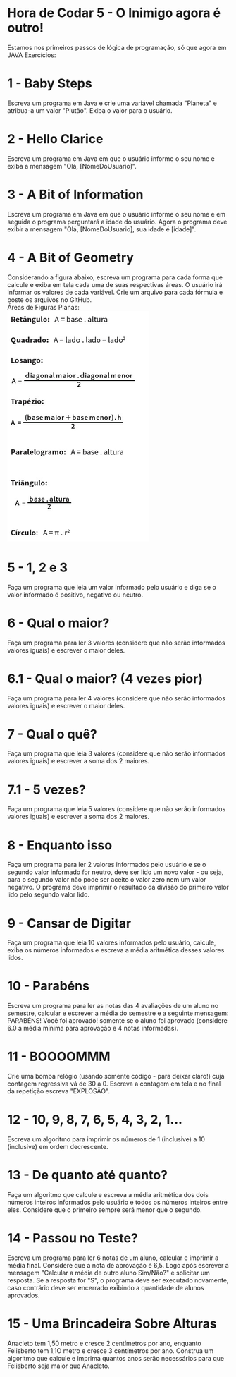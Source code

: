 # Hora de Codar 5 - O Inimigo agora é outro!
Estamos nos primeiros passos de lógica de programação, só que agora em JAVA
Exercícios: 

# 1 - Baby Steps
Escreva um programa em Java e crie uma variável chamada "Planeta" e atribua-a um valor "Plutão". 
Exiba o valor para o usuário.
# 2 -  Hello Clarice
Escreva um programa em Java em que o usuário informe o seu nome e exiba a mensagem "Olá, [NomeDoUsuario]".
# 3 - A Bit of Information
Escreva um programa em Java em que o usuário informe o seu nome e em seguida o programa perguntará a idade do usuário. Agora o programa deve exibir a mensagem "Olá, [NomeDoUsuario], sua idade é [idade]".
# 4 - A Bit of Geometry
Considerando a figura abaixo, escreva um programa para cada forma que calcule e exiba em tela cada uma de suas respectivas áreas. O usuário irá informar os valores de cada variável. Crie um arquivo para cada fórmula e poste os  arquivos no GitHub.
<br>Áreas de Figuras Planas:<br>
<img src="calculoFormas.jpeg">
# 5 - 1, 2 e 3
Faça um programa que leia um valor informado pelo usuário e diga se o valor informado é positivo, negativo ou neutro.
# 6 - Qual o maior?
Faça um programa para ler 3 valores (considere que não serão informados valores iguais) e escrever o maior deles. 
# 6.1 - Qual o maior? (4 vezes pior)
Faça um programa para ler 4 valores (considere que não serão informados valores iguais) e escrever o maior deles.
# 7 - Qual o quê?
Faça um programa que leia  3 valores (considere que não serão informados valores iguais) e escrever a soma dos 2 maiores. 
# 7.1 - 5 vezes?
Faça um programa que leia 5  valores (considere que não serão informados valores iguais) e escrever a soma dos 2 maiores.
# 8 - Enquanto isso
Faça um programa para ler 2 valores informados pelo usuário e se o segundo valor informado for neutro, deve ser lido um novo valor - ou seja, para o segundo valor não pode ser aceito o valor zero nem um valor negativo. O programa deve imprimir o resultado da divisão do primeiro valor lido pelo segundo valor lido. 
# 9 -  Cansar de Digitar
Faça um programa que leia 10 valores informados pelo usuário, calcule, exiba os números informados e escreva a média aritmética desses valores lidos.
# 10 - Parabéns
Escreva um programa para ler as notas das 4 avaliações de um aluno no semestre, calcular e escrever a média do semestre e a seguinte mensagem: PARABÉNS! Você foi aprovado! somente se o aluno foi aprovado (considere 6.0 a média mínima para aprovação e 4 notas informadas). 
# 11 - BOOOOMMM
Crie uma bomba relógio (usando somente código - para deixar claro!) cuja contagem regressiva vá de 30 a 0. Escreva a contagem em tela e no final da repetição escreva "EXPLOSÃO".
# 12 - 10, 9, 8, 7, 6, 5, 4, 3, 2, 1...
Escreva um algoritmo para imprimir os números de 1 (inclusive) a 10 (inclusive) em ordem decrescente.
# 13 - De quanto até quanto?
Faça um algoritmo que calcule e escreva a média aritmética dos dois números inteiros informados pelo usuário e todos os números inteiros entre eles. Considere que o primeiro sempre será menor que o segundo.
# 14 - Passou no Teste?
Escreva um programa para ler 6 notas de um aluno, calcular e imprimir a média final. Considere que a nota de aprovação é 6,5. Logo após escrever a mensagem "Calcular a média de outro aluno Sim/Não?" e solicitar um resposta. Se a resposta for "S", o programa deve ser executado novamente, caso contrário deve ser encerrado exibindo a quantidade de alunos aprovados.   
# 15 - Uma Brincadeira Sobre Alturas
Anacleto tem 1,50 metro e cresce 2 centímetros por ano, enquanto Felisberto tem 1,1O metro e cresce 3 centímetros por ano. Construa um algoritmo que calcule e imprima quantos anos serão necessários para que Felisberto seja maior que Anacleto.
